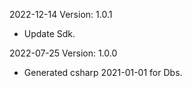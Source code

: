 2022-12-14 Version: 1.0.1
- Update Sdk.

2022-07-25 Version: 1.0.0
- Generated csharp 2021-01-01 for Dbs.


